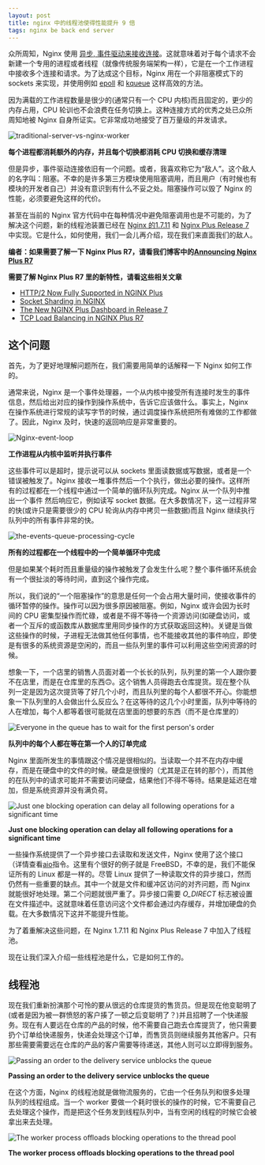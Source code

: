 ```yaml
---
layout: post
title: nginx 中的线程池使得性能提升 9 倍
tags: nginx be back end server
---
```


众所周知，Nginx 使用 [异步, 事件驱动来接收连接](http://nginx.com/blog/inside-nginx-how-we-designed-for-performance-scale/)。这就意味着对于每个请求不会新建一个专用的进程或者线程（就像传统服务端架构一样），它是在一个工作进程中接收多个连接和请求。为了达成这个目标，Nginx 用在一个非阻塞模式下的 sockets 来实现，并使用例如 [epoll](http://man7.org/linux/man-pages/man7/epoll.7.html) 和 [kqueue](https://www.freebsd.org/cgi/man.cgi?query=kqueue) 这样高效的方法。

因为满载的工作进程数量是很少的(通常只有一个 CPU 内核)而且固定的，更少的内存占用，CPU 轮训也不会浪费在任务切换上。这种连接方式的优秀之处已众所周知地被 Nginx 自身所证实。它非常成功地接受了百万量级的并发请求。

![traditional-server-vs-nginx-worker](https://cdn.wp.nginx.com/wp-content/uploads/2015/06/Traditional-Server-and-NGINX-Worker.png)

**每个进程都消耗额外的内存，并且每个切换都消耗 CPU 切换和缓存清理**

但是异步，事件驱动连接依旧有一个问题。或者，我喜欢称它为“敌人”。这个敌人的名字叫：阻塞。不幸的是许多第三方模块使用阻塞调用，而且用户（有时候也有模块的开发者自己）并没有意识到有什么不妥之处。阻塞操作可以毁了 Nginx 的性能，必须要避免这样的代价。

甚至在当前的 Nginx 官方代码中在每种情况中避免阻塞调用也是不可能的，为了解决这个问题，新的线程池装置已经在 [Nginx 的1.7.11](http://hg.nginx.org/nginx/rev/466bd63b63d1) 和 [Nginx Plus Release 7](https://www.nginx.com/blog/nginx-plus-r7-released/#thread-pools) 中实现。它是什么，如何使用，我们一会儿再介绍，现在我们来直面我们的敌人。

**编者：如果需要了解一下 Nginx Plus R7，请看我们博客中的[Announcing Nginx Plus R7](https://www.nginx.com/blog/nginx-plus-r7-released/)**

**需要了解 Nginx Plus R7 里的新特性，请看这些相关文章**

* [HTTP/2 Now Fully Supported in NGINX Plus](https://www.nginx.com/blog/http2-r7/)
* [Socket Sharding in NGINX](https://www.nginx.com/blog/socket-sharding-nginx-release-1-9-1/)
* [The New NGINX Plus Dashboard in Release 7](https://www.nginx.com/blog/dashboard-r7/)
* [TCP Load Balancing in NGINX Plus R7](https://www.nginx.com/blog/tcp-load-balancing-r7/)

## 这个问题

首先，为了更好地理解问题所在，我们需要用简单的话解释一下 Nginx 如何工作的。

通常来说，Nginx 是一个事件处理器，一个从内核中接受所有连接时发生的事件信息，然后给出对应的操作到操作系统中，告诉它应该做什么。事实上，Nginx 在操作系统进行常规的读写字节的时候，通过调度操作系统把所有难做的工作都做了。因此，Nginx 及时，快速的返回响应是非常重要的。

![Nginx-event-loop](https://cdn.wp.nginx.com/wp-content/uploads/2015/06/NGINX-Event-Loop2-e1434744201287.png)

**工作进程从内核中监听并执行事件**

这些事件可以是超时，提示说可以从 sockets 里面读数据或写数据，或者是一个错误被触发了。Nginx 接收一堆事件然后一个个执行，做出必要的操作。这样所有的过程都在一个线程中通过一个简单的循环队列完成。Nginx 从一个队列中推出一个事件
然后响应它，例如读写 socket 数据。在大多数情况下，这一过程非常的快(或许只是需要很少的 CPU 轮询从内存中拷贝一些数据)而且 Nginx 继续执行队列中的所有事件非常的快。

![the-events-queue-processing-cycle](https://cdn.wp.nginx.com/wp-content/uploads/2015/06/Events-Queue-Processing-Cycle.png)

**所有的过程都在一个线程中的一个简单循环中完成**

但是如果某个耗时而且重量级的操作被触发了会发生什么呢？整个事件循环系统会有一个很扯淡的等待时间，直到这个操作完成。

所以，我们说的“一个阻塞操作”的意思是任何一个会占用大量时间，使接收事件的循环暂停的操作。操作可以因为很多原因被阻塞。例如，Nginx 或许会因为长时间的 CPU 密集型操作而忙碌，或者是不得不等待一个资源访问(如硬盘访问，或者一个互斥的或函数库从数据库里用同步操作的方式获取返回这种)。关键是当做这些操作的时候，子进程无法做其他任何事情，也不能接收其他的事件响应，即使是有很多的系统资源是空闲的，而且一些队列里的事件可以利用这些空闲资源的时候。

想象一下，一个店里的销售人员面对着一个长长的队列，队列里的第一个人跟你要不在店里，而是在仓库里的东西🙃。这个销售人员得跑去仓库提货。现在整个队列一定是因为这次提货等了好几个小时，而且队列里的每个人都很不开心。你能想象一下队列里的人会做出什么反应么？在这等待的这几个小时里面，队列中等待的人在增加，每个人都等着很可能就在店里面的想要的东西（而不是仓库里的）

![Everyone in the queue has to wait for the first person's order](https://cdn.wp.nginx.com/wp-content/uploads/2015/06/Faraway-Warehouse1.png)

**队列中的每个人都在等在第一个人的订单完成**

Nginx 里面所发生的事情跟这个情况是很相似的。当读取一个并不在内存中缓存，而是在硬盘中的文件的时候。硬盘是很慢的（尤其是正在转的那个），而其他的在队列中的请求可能并不需要访问硬盘，结果他们不得不等待。结果是延迟在增加，但是系统资源并没有满负荷。

![Just one blocking operation can delay all following operations for a significant time](https://cdn.wp.nginx.com/wp-content/uploads/2015/06/Blocking-Operation-e1434743587684.png)

**Just one blocking operation can delay all following operations for a significant time**

一些操作系统提供了一个异步接口去读取和发送文件，Nginx 使用了这个接口（详情查看[aio](http://nginx.org/en/docs/http/ngx_http_core_module.html#aio)指令。这里有个很好的例子就是 FreeBSD，不幸的是，我们不能保证所有的 Linux 都是一样的。尽管 Linux 提供了一种读取文件的异步接口，然而仍然有一些重要的缺点。其中一个就是文件和缓冲区访问的对齐问题，而 Nginx 就能很好地处理。第二个问题就很严重了。异步接口需要 *O_DIRECT* 标志被设置在文件描述中。这就意味着任意访问这个文件都会通过内存缓存，并增加硬盘的负载。在大多数情况下这并不能提升性能。

为了着重解决这些问题，在 Nginx 1.7.11 和 Nginx Plus Release 7 中加入了线程池。

现在让我们深入介绍一些线程池是什么，它是如何工作的。

## 线程池

现在我们重新扮演那个可怜的要从很远的仓库提货的售货员。但是现在他变聪明了(或者是因为被一群愤怒的客户揍了一顿之后变聪明了？)并且招聘了一个快递服务。现在有人要远在仓库的产品的时候，他不需要自己跑去仓库提货了，他只需要扔个订单给快递服务，快递会处理这个订单，而售货员则继续服务其他客户。只有那些需要需要远在仓库的产品的客户需要等待递送，其他人则可以立即得到服务。

![Passing an order to the delivery service unblocks the queue](https://cdn.wp.nginx.com/wp-content/uploads/2015/06/Your-Order-Next1.png)

**Passing an order to the delivery service unblocks the queue**

在这个方面，Nginx 的线程池就是做物流服务的，它由一个任务队列和很多处理队列的线程组成。当一个 worker 要做一个耗时很长的操作的时候，它不需要自己去处理这个操作，而是把这个任务发到线程队列中，当有空闲的线程的时候它会被拿出来去处理。

![The worker process offloads blocking operations to the thread pool](https://cdn-1.wp.nginx.com/wp-content/uploads/2016/07/thread-pools-worker-process-event-cycle.png)

**The worker process offloads blocking operations to the thread pool**


















